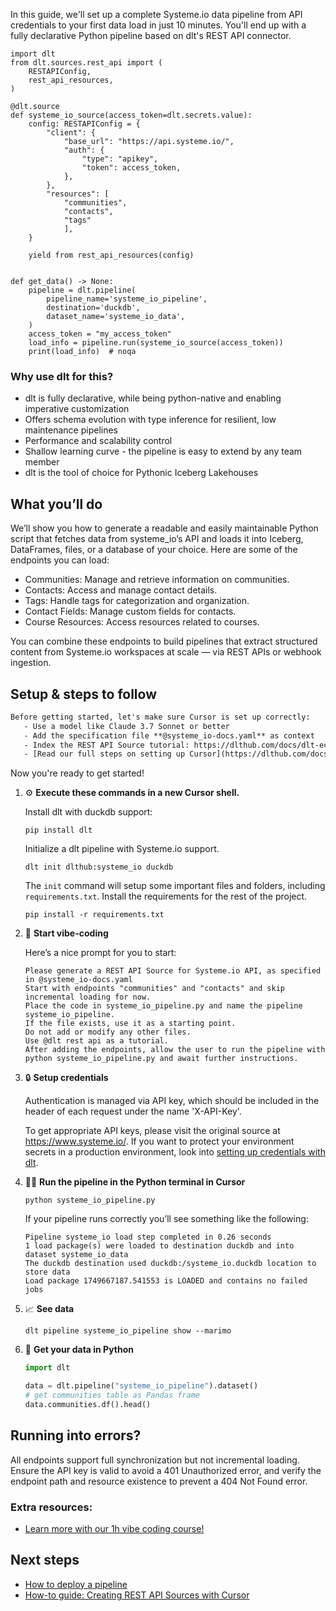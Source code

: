 In this guide, we'll set up a complete Systeme.io data pipeline from API credentials to your first data load in just 10 minutes. You'll end up with a fully declarative Python pipeline based on dlt's REST API connector.

```python-outcome
import dlt
from dlt.sources.rest_api import (
    RESTAPIConfig,
    rest_api_resources,
)

@dlt.source
def systeme_io_source(access_token=dlt.secrets.value):
    config: RESTAPIConfig = {
        "client": {
            "base_url": "https://api.systeme.io/",
            "auth": {
                "type": "apikey",
                "token": access_token,
            },
        },
        "resources": [
            "communities",
            "contacts",
            "tags"
            ],
    }

    yield from rest_api_resources(config)


def get_data() -> None:
    pipeline = dlt.pipeline(
        pipeline_name='systeme_io_pipeline',
        destination='duckdb',
        dataset_name='systeme_io_data', 
    )
    access_token = "my_access_token"
    load_info = pipeline.run(systeme_io_source(access_token))
    print(load_info)  # noqa
```

### Why use dlt for this?

- dlt is fully declarative, while being python-native and enabling imperative customization
- Offers schema evolution with type inference for resilient, low maintenance pipelines
- Performance and scalability control
- Shallow learning curve - the pipeline is easy to extend by any team member
- dlt is the tool of choice for Pythonic Iceberg Lakehouses

## What you’ll do

We’ll show you how to generate a readable and easily maintainable Python script that fetches data from systeme_io’s API and loads it into Iceberg, DataFrames, files, or a database of your choice. Here are some of the endpoints you can load:

- Communities: Manage and retrieve information on communities.
- Contacts: Access and manage contact details.
- Tags: Handle tags for categorization and organization.
- Contact Fields: Manage custom fields for contacts.
- Course Resources: Access resources related to courses.

You can combine these endpoints to build pipelines that extract structured content from Systeme.io workspaces at scale — via REST APIs or webhook ingestion.

## Setup & steps to follow

```default
Before getting started, let's make sure Cursor is set up correctly:
   - Use a model like Claude 3.7 Sonnet or better
   - Add the specification file **@systeme_io-docs.yaml** as context
   - Index the REST API Source tutorial: https://dlthub.com/docs/dlt-ecosystem/verified-sources/rest_api/ and add it to context as **@dlt rest api**
   - [Read our full steps on setting up Cursor](https://dlthub.com/docs/dlt-ecosystem/llm-tooling/cursor-restapi#23-configuring-cursor-with-documentation)
```

Now you're ready to get started! 

1. ⚙️ **Execute these commands in a new Cursor shell.**
    
    Install dlt with duckdb support:
    ```shell
    pip install dlt
    ```

    Initialize a dlt pipeline with Systeme.io support.
    ```shell
    dlt init dlthub:systeme_io duckdb
    ```

    The `init` command will setup some important files and folders, including `requirements.txt`. Install the requirements for the rest of the project.
    ```shell
    pip install -r requirements.txt
    ```
    
2. 🤠 **Start vibe-coding**
    
    Here’s a nice prompt for you to start: 
    
    ```prompt
    Please generate a REST API Source for Systeme.io API, as specified in @systeme_io-docs.yaml 
    Start with endpoints "communities" and "contacts" and skip incremental loading for now. 
    Place the code in systeme_io_pipeline.py and name the pipeline systeme_io_pipeline. 
    If the file exists, use it as a starting point. 
    Do not add or modify any other files. 
    Use @dlt rest api as a tutorial. 
    After adding the endpoints, allow the user to run the pipeline with python systeme_io_pipeline.py and await further instructions.
    ```

    
3. 🔒 **Setup credentials** 
    
    Authentication is managed via API key, which should be included in the header of each request under the name 'X-API-Key'.
    
    To get appropriate API keys, please visit the original source at https://www.systeme.io/.
    If you want to protect your environment secrets in a production environment, look into [setting up credentials with dlt](https://dlthub.com/docs/walkthroughs/add_credentials).
    
4. 🏃‍♀️ **Run the pipeline in the Python terminal in Cursor**
    
    ```shell
    python systeme_io_pipeline.py
    ```
    
    If your pipeline runs correctly you’ll see something like the following:
    
    ```shell
    Pipeline systeme_io load step completed in 0.26 seconds
    1 load package(s) were loaded to destination duckdb and into dataset systeme_io_data
    The duckdb destination used duckdb:/systeme_io.duckdb location to store data
    Load package 1749667187.541553 is LOADED and contains no failed jobs
    ```
    
5. 📈 **See data**
    
    ```shell
    dlt pipeline systeme_io_pipeline show --marimo
    ```
    
6. 🐍 **Get your data in Python**
    
    ```python
    import dlt

   data = dlt.pipeline("systeme_io_pipeline").dataset()
   # get communities table as Pandas frame
   data.communities.df().head()
    ```

## Running into errors?

All endpoints support full synchronization but not incremental loading. Ensure the API key is valid to avoid a 401 Unauthorized error, and verify the endpoint path and resource existence to prevent a 404 Not Found error.

### Extra resources:

- [Learn more with our 1h vibe coding course!](https://www.youtube.com/watch?v=GGid70rnJuM)

## Next steps

- [How to deploy a pipeline](https://dlthub.com/docs/walkthroughs/deploy-a-pipeline)
- [How-to guide: Creating REST API Sources with Cursor](https://dlthub.com/docs/dlt-ecosystem/llm-tooling/cursor-restapi)